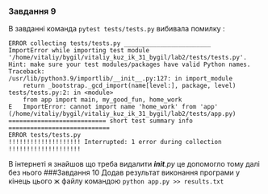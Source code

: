 ### Завдання 9 
В завданні команда ``` pytest tests/tests.py ``` вибивала помилку : 
```  
ERROR collecting tests/tests.py ________________________
ImportError while importing test module '/home/vitaliy/bygil/vitaliy_kuz_ik_31_bygil/lab2/tests/tests.py'.
Hint: make sure your test modules/packages have valid Python names.
Traceback:
/usr/lib/python3.9/importlib/__init__.py:127: in import_module
    return _bootstrap._gcd_import(name[level:], package, level)
tests/tests.py:2: in <module>
    from app import main, my_good_fun, home_work
E   ImportError: cannot import name 'home_work' from 'app' (/home/vitaliy/bygil/vitaliy_kuz_ik_31_bygil/lab2/tests/app.py)
=========================== short test summary info ============================
ERROR tests/tests.py
!!!!!!!!!!!!!!!!!!!! Interrupted: 1 error during collection !!!!!!!!!!!!!!!!!!!!
```
В інтернеті я знайшов що треба видалити *__init__.py* це допомогло тому далі без нього
###Завдання 10
Додав результат виконання програми у кінець цього ж  файлу командою ```python app.py >> results.txt```